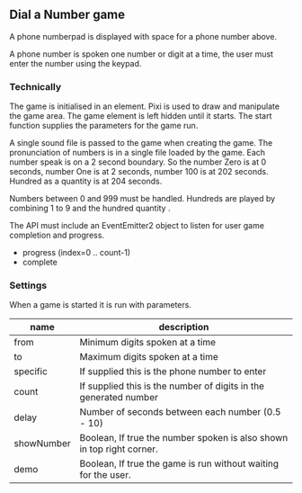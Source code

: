 ## Dial a Number game

A phone numberpad is displayed with space for a phone number above.

A phone number is spoken one number or digit at a time, the user must enter the number using 
the keypad.


### Technically

The game is initialised in an element. Pixi is used to draw and manipulate the game area.
The game element is left hidden until it starts. The start function supplies the parameters 
for the game run.

A single sound file is passed to the game when creating the game. The pronunciation of numbers is in a single file loaded by the game. Each number speak is on a 2 second boundary. So the number Zero is at 0 seconds, number One is at 2 seconds, number 100 is at 202 seconds. Hundred 
as a quantity is at 204 seconds.

Numbers between 0 and 999 must be handled. Hundreds are played by combining 1 to 9 and the 
hundred quantity .

The API must include an EventEmitter2 object to listen for user game completion and progress.

* progress (index=0 .. count-1)
* complete

### Settings

When a game is started it is run with parameters.

| name       | description              |
|------------|--------------------------|
| from       | Minimum digits spoken at a time    |
| to         | Maximum digits spoken at a time    |
| specific   | If supplied this is the phone number to enter                         |
| count      | If supplied this is the number of digits in the generated number      |
| delay      | Number of seconds between each number (0.5 - 10)                      |
| showNumber | Boolean, If true the number spoken is also shown in top right corner. |
| demo       | Boolean, If true the game is run without waiting for the user.        |

